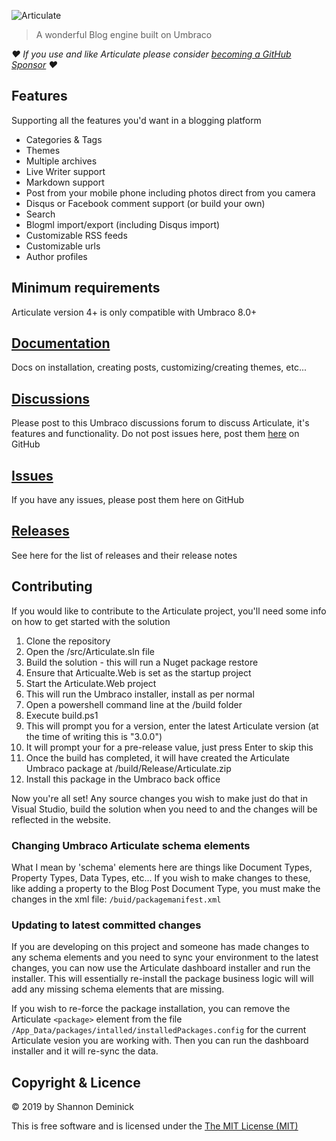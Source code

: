 ![Articulate](assets/Logo.png?raw=true)

> A wonderful Blog engine built on Umbraco

_❤️ If you use and like Articulate please consider [becoming a GitHub Sponsor](https://github.com/sponsors/Shazwazza/) ❤️_

## Features

Supporting all the features you'd want in a blogging platform

* Categories & Tags
* Themes
* Multiple archives
* Live Writer support
* Markdown support
* Post from your mobile phone including photos direct from you camera
* Disqus or Facebook comment support (or build your own)
* Search
* Blogml import/export (including Disqus import)
* Customizable RSS feeds
* Customizable urls 
* Author profiles

## Minimum requirements

Articulate version 4+ is only compatible with Umbraco 8.0+

## [Documentation](https://github.com/Shazwazza/Articulate/wiki)

Docs on installation, creating posts, customizing/creating themes, etc...

## [Discussions](https://our.umbraco.org/projects/starter-kits/articulate/discussions)

Please post to this Umbraco discussions forum to discuss Articulate, it's features and functionality. Do not post issues here, post them [here](https://github.com/Shazwazza/Articulate/issues) on GitHub

## [Issues](https://github.com/Shandem/Articulate/issues)

If you have any issues, please post them here on GitHub

## [Releases](https://github.com/Shazwazza/Articulate/releases)

See here for the list of releases and their release notes

## Contributing

If you would like to contribute to the Articulate project, you'll need some info on how to get started with the solution

1. Clone the repository
2. Open the /src/Articulate.sln file
3. Build the solution - this will run a Nuget package restore
4. Ensure that Articualte.Web is set as the startup project
5. Start the Articulate.Web project
6. This will run the Umbraco installer, install as per normal
7. Open a powershell command line at the /build folder
8. Execute build.ps1
9. This will prompt you for a version, enter the latest Articulate version (at the time of writing this is "3.0.0")
10. It will prompt your for a pre-release value, just press Enter to skip this
11. Once the build has completed, it will have created the Articulate Umbraco package at /build/Release/Articulate.zip
12. Install this package in the Umbraco back office

Now you're all set! Any source changes you wish to make just do that in Visual Studio, build the solution when you need to and the changes will be reflected in the website.

### Changing Umbraco Articulate schema elements

What I mean by 'schema' elements here are things like Document Types, Property Types, Data Types, etc... 
If you wish to make changes to these, like adding a property to the Blog Post Document Type, you must make the changes in the xml file: `/buid/packagemanifest.xml`

### Updating to latest committed changes

If you are developing on this project and someone has made changes to any schema elements and you need to sync your environment to the latest changes, you can now use the Articulate dashboard installer and run the installer. This will essentially re-install the package business logic will will add any missing schema elements that are missing.

If you wish to re-force the package installation, you can remove the Articulate `<package>` element from the file  `/App_Data/packages/intalled/installedPackages.config` for the current Articulate vesion you are working with. Then you can run the dashboard installer and it will re-sync the data.

## Copyright & Licence

&copy; 2019 by Shannon Deminick

This is free software and is licensed under the [The MIT License (MIT)](http://opensource.org/licenses/MIT)
